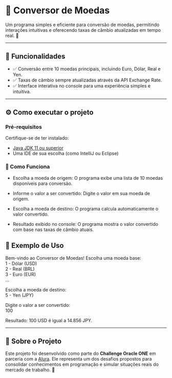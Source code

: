 # 💱 Conversor de Moedas

Um programa simples e eficiente para conversão de moedas, permitindo interações intuitivas e oferecendo taxas de câmbio atualizadas em tempo real. 🚀

---

## 📝 Funcionalidades

- ✅ Conversão entre 10 moedas principais, incluindo Euro, Dólar, Real e Yen.
- ✅ Taxas de câmbio sempre atualizadas através da API Exchange Rate.
- ✅ Interface interativa no console para uma experiência simples e intuitiva.

---

## ⚙️ Como executar o projeto

### Pré-requisitos

Certifique-se de ter instalado:
- [Java JDK 11 ou superior](https://www.oracle.com/java/technologies/javase-downloads.html)
- Uma IDE de sua escolha (como IntelliJ ou Eclipse)

### 🧩 Como Funciona
- Escolha a moeda de origem:
O programa exibe uma lista de 10 moedas disponíveis para conversão.

- Informe o valor a ser convertido:
Digite o valor em sua moeda de origem.

- Escolha a moeda de destino:
O programa calcula automaticamente o valor convertido.

- Resultado exibido no console:
O programa mostra o valor convertido com base nas taxas de câmbio atuais.

## 🌟 Exemplo de Uso

Bem-vindo ao Conversor de Moedas!
Escolha uma moeda base:  
1 - Dólar (USD)  
2 - Real (BRL)  
3 - Euro (EUR)  
...  

Escolha a moeda de destino:  
5 - Yen (JPY)  

Digite o valor a ser convertido:  
100  

Resultado: 100 USD é igual a 14.856 JPY.  

---

## 🎯 Sobre o Projeto

Este projeto foi desenvolvido como parte do **Challenge Oracle ONE** em parceria com a [Alura](https://www.alura.com.br/). Ele representa um dos desafios propostos para consolidar conhecimentos em programação e simular situações reais do mercado de trabalho. 🚀

